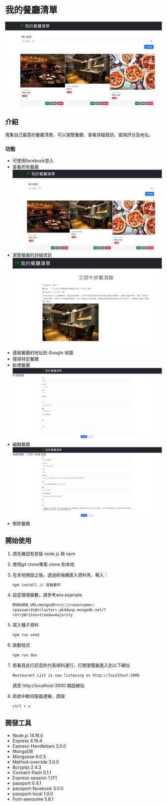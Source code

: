 # 我的餐廳清單

![Index page about Restaurant List](./public/image/home.png)

## 介紹

蒐集自己屬意的餐廳清單，可以瀏覽餐廳、查看詳細資訊、查詢評分及地址。

### 功能

- 可使用facebook登入
- 查看所有餐廳
![Index page about Restaurant List](./public/image/home.png)
- 瀏覽餐廳的詳細資訊
![Index page about Restaurant List](./public/image/detail.png)
- 連結餐廳的地址到 Google 地圖
- 搜尋特定餐廳
- 新增餐廳
![Index page about Restaurant List](./public/image/add.png)
- 編輯餐廳
![Index page about Restaurant List](./public/image/edit.png)
- 刪除餐廳

## 開始使用

1. 請先確認有安裝 node.js 與 npm
2. 使用git clone專案 clone 到本地
3. 在本地開啟之後，透過終端機進入資料夾，輸入：

   ```bash
   npm install // 安裝套件
   ```

4. 設定環境變數，請參考env.example

   ```
   MONGODB_URL=mongodb+srv://<username>:<password>@<cluster>.pk4dwnp.mongodb.net/?retryWrites=true&w=majority
   ```

5. 寫入種子資料

   ```bash
   npm run seed
   ```

6. 啟動程式

   ```bash
   npm run dev
   ```

7. 若看見此行訊息則代表順利運行，打開瀏覽器進入到以下網址

   ```bash
   Restaurant List is now listening on http://localhost:3000
   ```

   請至 http://localhost:3000 開啟網站

8. 若欲中斷伺服器連線，請按

   ```bash
   ctrl + c
   ```


## 開發工具

- Node.js 14.16.0
- Express 4.16.4
- Express-Handlebars 3.0.0
- MongoDB
- Mongoose 6.0.5
- Method-override 3.0.0
- Bcryptjs 2.4.3
- Connect-flash 0.1.1
- Express-session 1.17.1
- passport 0.4.1
- passport-facebook 3.0.0
- passport-local 1.0.0
- Font-awesome 5.8.1

